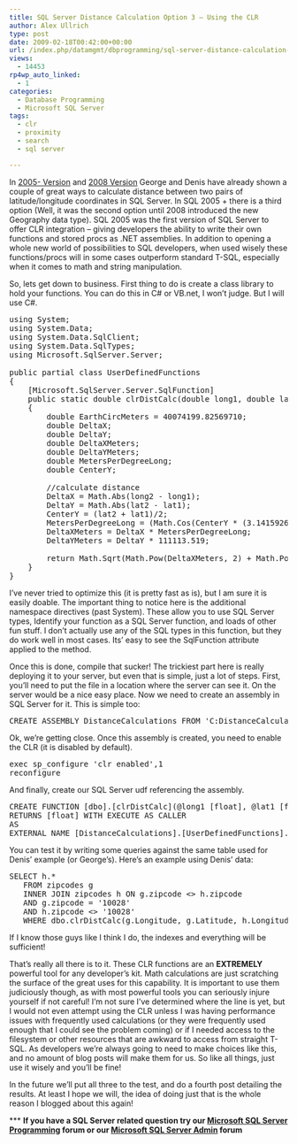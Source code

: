 ```yaml
---
title: SQL Server Distance Calculation Option 3 – Using the CLR
author: Alex Ullrich
type: post
date: 2009-02-18T00:42:00+00:00
url: /index.php/datamgmt/dbprogramming/sql-server-distance-calculation-option-3/
views:
  - 14453
rp4wp_auto_linked:
  - 1
categories:
  - Database Programming
  - Microsoft SQL Server
tags:
  - clr
  - proximity
  - search
  - sql server

---
```

In [2005- Version][1] and [2008 Version][2] George and Denis have already shown a couple of great ways to calculate distance between two pairs of latitude/longitude coordinates in SQL Server. In SQL 2005 + there is a third option (Well, it was the second option until 2008 introduced the new Geography data type). SQL 2005 was the first version of SQL Server to offer CLR integration &#8211; giving developers the ability to write their own functions and stored procs as .NET assemblies. In addition to opening a whole new world of possibilities to SQL developers, when used wisely these functions/procs will in some cases outperform standard T-SQL, especially when it comes to math and string manipulation.

So, lets get down to business. First thing to do is create a class library to hold your functions. You can do this in C# or VB.net, I won&#8217;t judge. But I will use C#.

<pre>using System;
using System.Data;
using System.Data.SqlClient;
using System.Data.SqlTypes;
using Microsoft.SqlServer.Server;

public partial class UserDefinedFunctions
{
    [Microsoft.SqlServer.Server.SqlFunction]
    public static double clrDistCalc(double long1, double lat1, double long2, double lat2)
    {
        double EarthCircMeters = 40074199.82569710;
        double DeltaX;
        double DeltaY;
        double DeltaXMeters;
        double DeltaYMeters;
        double MetersPerDegreeLong;
        double CenterY;

        //calculate distance
        DeltaX = Math.Abs(long2 - long1);
        DeltaY = Math.Abs(lat2 - lat1);
        CenterY = (lat2 + lat1)/2;
        MetersPerDegreeLong = (Math.Cos(CenterY * (3.14159265/180)) * EarthCircMeters)/360;
        DeltaXMeters = DeltaX * MetersPerDegreeLong;
        DeltaYMeters = DeltaY * 111113.519;

        return Math.Sqrt(Math.Pow(DeltaXMeters, 2) + Math.Pow(DeltaYMeters, 2))/1609.344;
    }
}</pre>

I&#8217;ve never tried to optimize this (it is pretty fast as is), but I am sure it is easily doable. The important thing to notice here is the additional namespace directives (past System). These allow you to use SQL Server types, Identify your function as a SQL Server function, and loads of other fun stuff. I don&#8217;t actually use any of the SQL types in this function, but they do work well in most cases. Its&#8217; easy to see the SqlFunction attribute applied to the method.

Once this is done, compile that sucker! The trickiest part here is really deploying it to your server, but even that is simple, just a lot of steps. First, you&#8217;ll need to put the file in a location where the server can see it. On the server would be a nice easy place. Now we need to create an assembly in SQL Server for it. This is simple too:

<pre>CREATE ASSEMBLY DistanceCalculations FROM 'C:DistanceCalculationLibrary.dll'</pre>

Ok, we&#8217;re getting close. Once this assembly is created, you need to enable the CLR (it is disabled by default).

<pre>exec sp_configure 'clr enabled',1
reconfigure</pre>

And finally, create our SQL Server udf referencing the assembly. 

<pre>CREATE FUNCTION [dbo].[clrDistCalc](@long1 [float], @lat1 [float], @long2 [float], @lat2 [float])
RETURNS [float] WITH EXECUTE AS CALLER
AS 
EXTERNAL NAME [DistanceCalculations].[UserDefinedFunctions].[clrDistCalc]</pre>

You can test it by writing some queries against the same table used for Denis&#8217; example (or George&#8217;s). Here&#8217;s an example using Denis&#8217; data:

<pre>SELECT h.*
   FROM zipcodes g
   INNER JOIN zipcodes h ON g.zipcode &lt;&gt; h.zipcode
   AND g.zipcode = '10028'
   AND h.zipcode &lt;&gt; '10028'
   WHERE dbo.clrDistCalc(g.Longitude, g.Latitude, h.Longitude, h.Latitude) &lt;= (20 * 1609.344)</pre>

If I know those guys like I think I do, the indexes and everything will be sufficient! 

That&#8217;s really all there is to it. These CLR functions are an **EXTREMELY** powerful tool for any developer&#8217;s kit. Math calculations are just scratching the surface of the great uses for this capability. It is important to use them judiciously though, as with most powerful tools you can seriously injure yourself if not careful! I&#8217;m not sure I&#8217;ve determined where the line is yet, but I would not even attempt using the CLR unless I was having performance issues with frequently used calculations (or they were frequently used enough that I could see the problem coming) or if I needed access to the filesystem or other resources that are awkward to access from straight T-SQL. As developers we&#8217;re always going to need to make choices like this, and no amount of blog posts will make them for us. So like all things, just use it wisely and you&#8217;ll be fine! 

In the future we&#8217;ll put all three to the test, and do a fourth post detailing the results. At least I hope we will, the idea of doing just that is the whole reason I blogged about this again!

\*** **If you have a SQL Server related question try our [Microsoft SQL Server Programming][3] forum or our [Microsoft SQL Server Admin][4] forum**<ins></ins>

 [1]: /index.php/DataMgmt/DataDesign/sql-server-zipcode-latitude-longitude-pr
 [2]: /index.php/DataMgmt/DataDesign/sql-server-2008-proximity-search-with-th
 [3]: http://forum.lessthandot.com/viewforum.php?f=17
 [4]: http://forum.lessthandot.com/viewforum.php?f=22